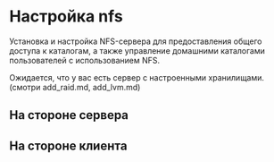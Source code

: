 # Настройка nfs
Установка и настройка NFS-сервера для предоставления общего доступа к каталогам, а также управление домашними каталогами пользователей с использованием NFS.

Ожидается, что у вас есть сервер с настроенными хранилищами. (смотри add_raid.md, add_lvm.md)

## На стороне сервера


## На стороне клиента